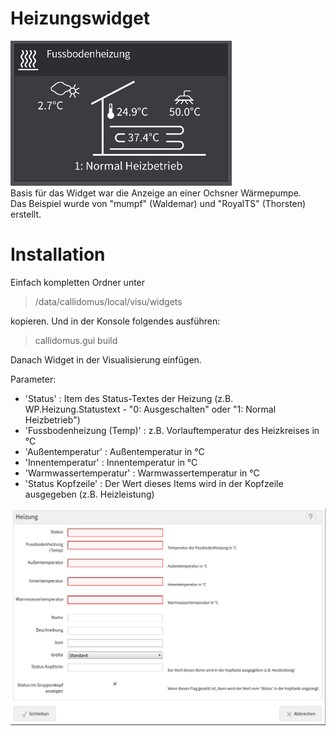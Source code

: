 # Heizungswidget

![Heizungswidget-Anzeige](screen.png)<br>
Basis für das Widget war die Anzeige an einer Ochsner Wärmepumpe.<br>
Das Beispiel wurde von "mumpf" (Waldemar) und "RoyalTS" (Thorsten) erstellt.

# Installation
Einfach kompletten Ordner unter 

> /data/callidomus/local/visu/widgets 

kopieren.
Und in der Konsole folgendes ausführen:

> callidomus.gui build

Danach Widget in der Visualisierung einfügen.


Parameter:
* 'Status' : Item des Status-Textes der Heizung (z.B. WP.Heizung.Statustext - "0: Ausgeschalten" oder "1: Normal Heizbetrieb")
* 'Fussbodenheizung (Temp)' : z.B. Vorlauftemperatur des Heizkreises in °C
* 'Außentemperatur' : Außentemperatur in °C
* 'Innentemperatur' : Innentemperatur in °C
* 'Warmwassertemperatur' : Warmwassertemperatur in °C
* 'Status Kopfzeile' : Der Wert dieses Items wird in der Kopfzeile ausgegeben (z.B. Heizleistung)

![Heizungs-Visu](visu.png)

